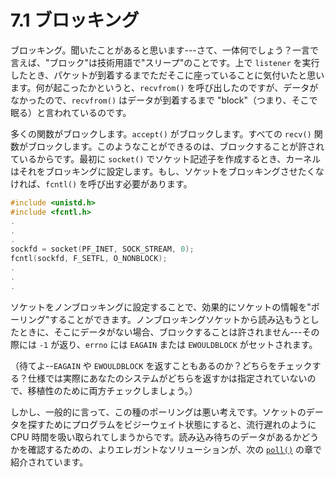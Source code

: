 # 7.1 ブロッキング

ブロッキング。聞いたことがあると思います---さて、一体何でしょう？一言で言えば、"ブロック"は技術用語で"スリープ"のことです。上で `listener` を実行したとき、パケットが到着するまでただそこに座っていることに気付いたと思います。何が起こったかというと、`recvfrom()` を呼び出したのですが、データがなかったので、`recvfrom()` はデータが到着するまで "block"（つまり、そこで眠る）と言われているのです。

多くの関数がブロックします。`accept()` がブロックします。すべての `recv()` 関数がブロックします。このようなことができるのは、ブロックすることが許されているからです。最初に `socket()` でソケット記述子を作成するとき、カーネルはそれをブロッキングに設定します。もし、ソケットをブロッキングさせたくなければ、`fcntl()` を呼び出す必要があります。

```c
#include <unistd.h>
#include <fcntl.h>
.
.
.
sockfd = socket(PF_INET, SOCK_STREAM, 0);
fcntl(sockfd, F_SETFL, O_NONBLOCK);
.
.
.
```

ソケットをノンブロッキングに設定することで、効果的にソケットの情報を"ポーリング"することができます。ノンブロッキングソケットから読み込もうとしたときに、そこにデータがない場合、ブロックすることは許されません---その際には `-1` が返り、`errno` には `EAGAIN` または `EWOULDBLOCK` がセットされます。

（待てよ--`EAGAIN` や `EWOULDBLOCK` を返すこともあるのか？どちらをチェックする？仕様では実際にあなたのシステムがどちらを返すかは指定されていないので、移植性のために両方チェックしましょう。）

しかし、一般的に言って、この種のポーリングは悪い考えです。ソケットのデータを探すためにプログラムをビジーウェイト状態にすると、流行遅れのように CPU 時間を吸い取られてしまうからです。読み込み待ちのデータがあるかどうかを確認するための、よりエレガントなソリューションが、次の [`poll()`](./poll-synchronous-io-multiplexing.md) の章で紹介されています。
